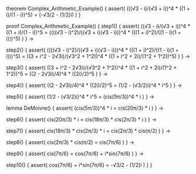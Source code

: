 theorem Complex_Arithmetic_Example() {
  assert(
    (((√3 - i)/(√3 + i))^4 * ((1 + i)/(1 - i))^5) = (-√3/2 - (1/2)i)
  )
}

proof Complex_Arithmetic_Example() {
  step1() {
    assert(
      ((√3 - i)/(√3 + i))^4 * ((1 + i)/(1 - i))^5 =
      ((((√3 - i)^2)/((√3 + i)(√3 - i)))^4 * (((1 + i)^2)/((1 - i)(1 + i)))^5)
    )
  } →

  step2() {
    assert(
      ((((√3 - i)^2)/((√3 + i)(√3 - i)))^4 * (((1 + i)^2)/((1 - i)(1 + i)))^5) =
      ((3 + i^2 - 2√3i)/(√3^2 + 1^2))^4 * ((1 + i^2 + 2i)/(1^2 + 1^2))^5)
    )
  } →

  step3() {
    assert(
      ((3 + i^2 - 2√3i)/(√3^2 + 1^2))^4 * ((1 + i^2 + 2i)/(1^2 + 1^2))^5 =
      ((2 - 2√3i)/4)^4 * ((2i)/2)^5
    )
  } →

  step4() {
    assert(
      ((2 - 2√3i)/4)^4 * ((2i)/2)^5 =
      (1/2 - (√3/2)i)^4 * i^5
    )
  } →

  step5() {
    assert(
      (1/2 - (√3/2)i)^4 * i^5 =
      (cis(5π/3))^4 * i
    )
  } →

  lemma DeMoivre() {
    assert(
      (cis(5π/3))^4 * i =
      cis(20π/3) * i
    )
  } →

  step6() {
    assert(
      cis(20π/3) * i =
      cis(18π/3) * cis(2π/3) * i
    )
  } →

  step7() {
    assert(
      cis(18π/3) * cis(2π/3) * i =
      cis(2π/3) * cis(π/2)
    )
  } →

  step8() {
    assert(
      cis(2π/3) * cis(π/2) =
      cis(7π/6)
    )
  } →

  step9() {
    assert(
      cis(7π/6) =
      cos(7π/6) + i*sin(7π/6)
    )
  } →

  step10() {
    assert(
      cos(7π/6) + i*sin(7π/6) =
      -√3/2 - (1/2)i
    )
  }
}
